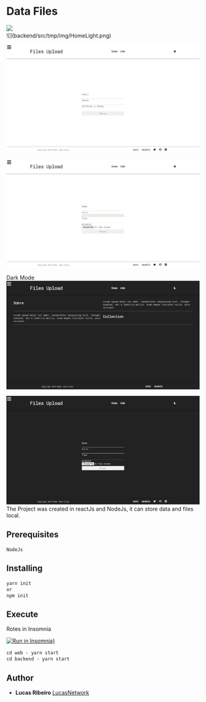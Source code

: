 # Data Files
<div>
 <img src="https://img.shields.io/badge/Version-1.0.0-blue?style=for-the-badge&logo=appveyor"/>
    </div>
![](backend/src/tmp/img/HomeLight.png)

![](backend/src/tmp/img/LoginLight.png)

![](backend/src/tmp/img/AdmLight.png)

Dark Mode
![](backend/src/tmp/img/HomeDark.png)

![](backend/src/tmp/img/AdmDark.png)
The Project was created in reactJs and NodeJs, it can store data and files local.

## Prerequisites

```
NodeJs
```

## Installing
    yarn init
    or
    npm init
## Execute
Rotes in Insomnia

[![Run in Insomnia}](https://insomnia.rest/images/run.svg)](https://insomnia.rest/run/?label=Awesome%20Api&uri=https%3A%2F%2Fraw.githubusercontent.com%2Flucasnetwork%2FFiles-Upload%2Fmaster%2FInsomnia-Routes-test.json)

    cd web - yarn start
    cd backend - yarn start
## Author
*  **Lucas Ribeiro** [LucasNetwork](https://github.com/LucasNetwork)
